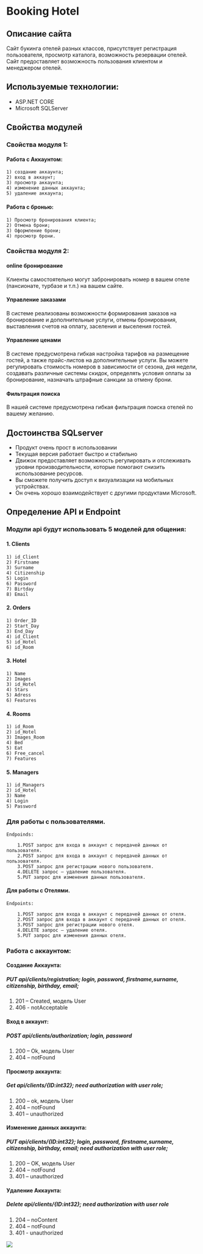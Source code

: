 # Booking Hotel
## Описание сайта

Сайт букинга отелей разных классов, присутствует регистрация пользователя, просмотр каталога, возможность резервации отелей. Сайт предоставляет возможность пользования клиентом и менеджером отелей.

## Используемые технологии:
  - ASP.NET CORE
  - Microsoft SQLServer

## Свойства модулей
### Свойства модуля 1: 
#### Работа с Аккаунтом:
	1) создание аккаунта;
	2) вход в аккаунт;
	3) просмотр аккаунта;
	4) изменение данных аккаунта;
	5) удаление аккаунта;
#### Работа с бронью:
	1) Просмотр бронирования клиента;
	2) Отмена брони;
	3) Оформление брони;
	4) просмотр брони.

### Свойства модуля 2: 

#### online бронирование

Клиенты самостоятельно могут забронировать номер в вашем отеле (пансионате, турбазе и т.п.) на вашем сайте.

#### Управление заказами

В системе реализованы возможности формирования заказов на бронирование и дополнительные услуги, отмены бронирования, выставления счетов на оплату, заселения и выселения гостей.

#### Управление ценами

В системе предусмотрена гибкая настройка тарифов на размещение гостей, а также прайс-листов на дополнительные услуги. Вы можете регулировать стоимость номеров в зависимости от сезона, дня недели, создавать различные системы скидок, определять условия оплаты за бронирование, назначать штрафные санкции за отмену брони.

#### Фильтрация поиска

В нашей системе предусмотрена гибкая фильтрация поиска отелей по вашему желанию.
    
## Достоинства SQLserver
  - Продукт очень прост в использовании
  - Текущая версия работает быстро и стабильно
  - Движок предоставляет возможность регулировать и отслеживать уровни производительности, которые помогают снизить использование ресурсов.
  - Вы сможете получить доступ к визуализации на мобильных устройствах.
  - Он очень хорошо взаимодействует с другими продуктами Microsoft.

## Определение API и Endpoint

### Модули api будут использовать 5 моделей для общения:
#### 1. Clients
	1) id_Client
	2) Firstname
	3) Surname
	4) Citizenship
	5) Login
	6) Password
	7) Birtday
	8) Email

#### 2. Orders
	1) Order_ID
	2) Start_Day
	3) End_Day
	4) id_Client
	5) id_Hotel
	6) id_Room

#### 3. Hotel
	1) Name
	2) Images
	3) id_Hotel
	4) Stars
	5) Adress
	6) Features

#### 4. Rooms
	1) id_Room
	2) id_Hotel
	3) Images_Room
	4) Bed
	5) Eat
	6) Free_cancel
	7) Features

#### 5. Managers
	1) id_Managers
	2) id_Hotel
	3) Name
	4) Login
	5) Password

### Для работы с пользователями.

	Endpoinds:
    
		1.POST запрос для входа в аккаунт с передачей данных от пользователя.
		2.POST запрос для входа в аккаунт с передачей данных от пользователя.
		3.POST запрос для регистрации нового пользователя.
		4.DELETE запрос – удаление пользователя.
		5.PUT запрос для изменения данных пользователя.
#### Для работы с Отелями.

	Endpoints:
	
		1.POST запрос для входа в аккаунт с передачей данных от отеля.
		2.POST запрос для входа в аккаунт с передачей данных от отеля.
		3.POST запрос для регистрации нового отеля.
		4.DELETE запрос – удаление отеля.
		5.PUT запрос для изменения данных отеля.
		
### Работа с аккаунтом:
#### Создание Аккаунта:
##### PUT api/clients/registration; login, password, firstname,surname, citizenship, birthday, email;
 1. 201 – Created, модель User
 2. 406 - notAcceptable
#### Вход в аккаунт:
##### POST api/clients/authorization; login, password
 1. 200 – Ok, модель User
 2. 404 – notFound
#### Просмотр аккаунта:
##### Get api/clients/{ID:int32}; need authorization with user role;
 1. 200 – ok, модель User
 2. 404 – notFound
 3. 401 – unauthorized
#### Изменение данных аккаунта:
##### PUT api/clients/{ID:int32}; login, password, firstname,surname, citizenship, birthday, email; need authorization with user role;
 1. 200 – OK, модель User
 2. 404 – notFound
 3. 401 – unauthorized
#### Удаление Аккаунта:
##### Delete api/clients/{ID:int32}; need authorization with user role
 1. 204 – noContent
 2. 404 – notFound
 3. 401 - unauthorized

<img src = https://i.imgur.com/MMk8VgM.jpg>
